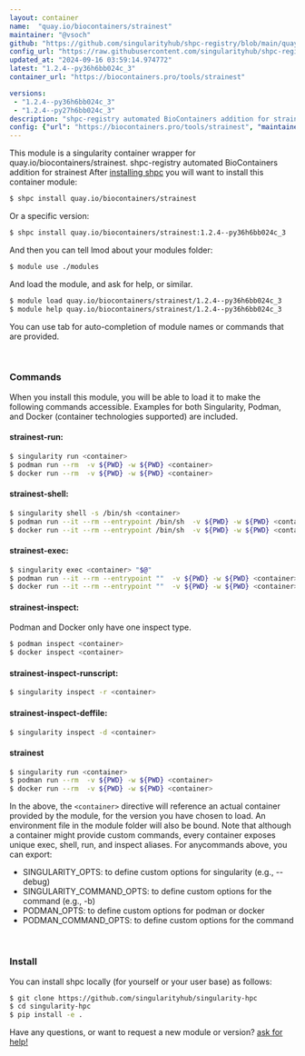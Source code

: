 ```yaml
---
layout: container
name:  "quay.io/biocontainers/strainest"
maintainer: "@vsoch"
github: "https://github.com/singularityhub/shpc-registry/blob/main/quay.io/biocontainers/strainest/container.yaml"
config_url: "https://raw.githubusercontent.com/singularityhub/shpc-registry/main/quay.io/biocontainers/strainest/container.yaml"
updated_at: "2024-09-16 03:59:14.974772"
latest: "1.2.4--py36h6bb024c_3"
container_url: "https://biocontainers.pro/tools/strainest"

versions:
 - "1.2.4--py36h6bb024c_3"
 - "1.2.4--py27h6bb024c_3"
description: "shpc-registry automated BioContainers addition for strainest"
config: {"url": "https://biocontainers.pro/tools/strainest", "maintainer": "@vsoch", "description": "shpc-registry automated BioContainers addition for strainest", "latest": {"1.2.4--py36h6bb024c_3": "sha256:fecd370d6e02146ecda8c9ad0424b50448406a6f07de760e88b87e9298faf3ef"}, "tags": {"1.2.4--py36h6bb024c_3": "sha256:fecd370d6e02146ecda8c9ad0424b50448406a6f07de760e88b87e9298faf3ef", "1.2.4--py27h6bb024c_3": "sha256:907a25699a413512ea839a27f143b48dbeef40c71a293866d7e45628c24529fe"}, "docker": "quay.io/biocontainers/strainest"}
---
```


This module is a singularity container wrapper for quay.io/biocontainers/strainest.
shpc-registry automated BioContainers addition for strainest
After [installing shpc](#install) you will want to install this container module:


```bash
$ shpc install quay.io/biocontainers/strainest
```

Or a specific version:

```bash
$ shpc install quay.io/biocontainers/strainest:1.2.4--py36h6bb024c_3
```

And then you can tell lmod about your modules folder:

```bash
$ module use ./modules
```

And load the module, and ask for help, or similar.

```bash
$ module load quay.io/biocontainers/strainest/1.2.4--py36h6bb024c_3
$ module help quay.io/biocontainers/strainest/1.2.4--py36h6bb024c_3
```

You can use tab for auto-completion of module names or commands that are provided.

<br>

### Commands

When you install this module, you will be able to load it to make the following commands accessible.
Examples for both Singularity, Podman, and Docker (container technologies supported) are included.

#### strainest-run:

```bash
$ singularity run <container>
$ podman run --rm  -v ${PWD} -w ${PWD} <container>
$ docker run --rm  -v ${PWD} -w ${PWD} <container>
```

#### strainest-shell:

```bash
$ singularity shell -s /bin/sh <container>
$ podman run --it --rm --entrypoint /bin/sh  -v ${PWD} -w ${PWD} <container>
$ docker run --it --rm --entrypoint /bin/sh  -v ${PWD} -w ${PWD} <container>
```

#### strainest-exec:

```bash
$ singularity exec <container> "$@"
$ podman run --it --rm --entrypoint ""  -v ${PWD} -w ${PWD} <container> "$@"
$ docker run --it --rm --entrypoint ""  -v ${PWD} -w ${PWD} <container> "$@"
```

#### strainest-inspect:

Podman and Docker only have one inspect type.

```bash
$ podman inspect <container>
$ docker inspect <container>
```

#### strainest-inspect-runscript:

```bash
$ singularity inspect -r <container>
```

#### strainest-inspect-deffile:

```bash
$ singularity inspect -d <container>
```



#### strainest

```bash
$ singularity run <container>
$ podman run --rm  -v ${PWD} -w ${PWD} <container>
$ docker run --rm  -v ${PWD} -w ${PWD} <container>
```


In the above, the `<container>` directive will reference an actual container provided
by the module, for the version you have chosen to load. An environment file in the
module folder will also be bound. Note that although a container
might provide custom commands, every container exposes unique exec, shell, run, and
inspect aliases. For anycommands above, you can export:

 - SINGULARITY_OPTS: to define custom options for singularity (e.g., --debug)
 - SINGULARITY_COMMAND_OPTS: to define custom options for the command (e.g., -b)
 - PODMAN_OPTS: to define custom options for podman or docker
 - PODMAN_COMMAND_OPTS: to define custom options for the command

<br>

### Install

You can install shpc locally (for yourself or your user base) as follows:

```bash
$ git clone https://github.com/singularityhub/singularity-hpc
$ cd singularity-hpc
$ pip install -e .
```

Have any questions, or want to request a new module or version? [ask for help!](https://github.com/singularityhub/singularity-hpc/issues)